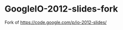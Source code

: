 GoogleIO-2012-slides-fork
=========================

Fork of https://code.google.com/p/io-2012-slides/